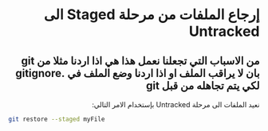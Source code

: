<div dir="rtl">

# إرجاع الملفات من مرحلة Staged الى Untracked

## من الاسباب التي تجعلنا نعمل هذا هي اذا اردنا مثلا من git بان لا يراقب الملف او اذا اردنا وضع الملف في .gitignore لكي يتم تجاهله من قبل git

نعيد الملفات الى مرحلة Untracked بإستخدام الامر التالي:

<div dir="ltr">

```bash
git restore --staged myFile
```

</div>



</div>
